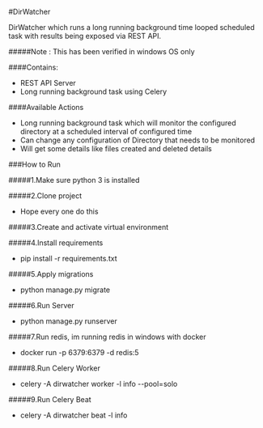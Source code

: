 #DirWatcher

DirWatcher which runs a long running background time looped scheduled task with results being exposed via REST API.

#####Note : This has been verified in windows OS only

####Contains:
* REST API Server
* Long running background task using Celery

####Available Actions
* Long running background task which will monitor the configured directory at a scheduled interval of configured time
* Can change any configuration of Directory that needs to be monitored
* Will get some details like files created and deleted details


###How to Run

#####1.Make sure python 3 is installed

#####2.Clone project
* Hope every one do this

#####3.Create and activate virtual environment

#####4.Install requirements
* pip install -r requirements.txt

#####5.Apply migrations
* python manage.py migrate

#####6.Run Server
* python manage.py runserver

#####7.Run redis, im running redis in windows with docker 
* docker run -p 6379:6379 -d redis:5

#####8.Run Celery Worker 
* celery -A dirwatcher worker -l info --pool=solo

#####9.Run Celery Beat 
* celery -A dirwatcher beat -l info 

